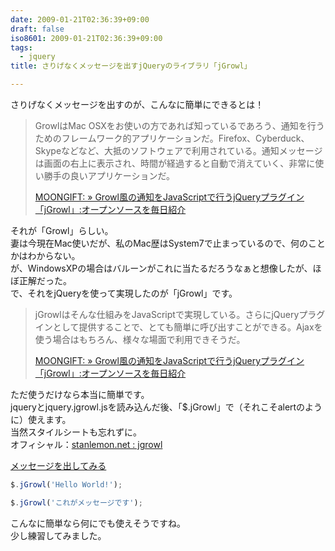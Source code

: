 ```yaml
---
date: 2009-01-21T02:36:39+09:00
draft: false
iso8601: 2009-01-21T02:36:39+09:00
tags:
  - jquery
title: さりげなくメッセージを出すjQueryのライブラリ「jGrowl」

---
```


さりげなくメッセージを出すのが、こんなに簡単にできるとは！

> GrowlはMac OSXをお使いの方であれば知っているであろう、通知を行うためのフレームワーク的アプリケーションだ。Firefox、Cyberduck、Skypeなどなど、大抵のソフトウェアで利用されている。通知メッセージは画面の右上に表示され、時間が経過すると自動で消えていく、非常に使い勝手の良いアプリケーションだ。
> 
> [MOONGIFT: » Growl風の通知をJavaScriptで行うjQueryプラグイン「jGrowl」:オープンソースを毎日紹介](http://www.moongift.jp/2008/07/jgrowl/)

それが「Growl」らしい。  
妻は今現在Mac使いだが、私のMac歴はSystem7で止まっているので、何のことかはわからない。  
が、WindowsXPの場合はバルーンがこれに当たるだろうなぁと想像したが、ほぼ正解だった。  
で、それをjQueryを使って実現したのが「jGrowl」です。

> jGrowlはそんな仕組みをJavaScriptで実現している。さらにjQueryプラグインとして提供することで、とても簡単に呼び出すことができる。Ajaxを使う場合はもちろん、様々な場面で利用できそうだ。
> 
> [MOONGIFT: » Growl風の通知をJavaScriptで行うjQueryプラグイン「jGrowl」:オープンソースを毎日紹介](http://www.moongift.jp/2008/07/jgrowl/)

ただ使うだけなら本当に簡単です。  
jqueryとjquery.jgrowl.jsを読み込んだ後、「$.jGrowl」で（それこそalertのように）使えます。  
当然スタイルシートも忘れずに。  
オフィシャル：[stanlemon.net : jgrowl](http://stanlemon.net/2013/03/16/jgrowl-1-2-11/)

[メッセージを出してみる](javascript:void(0);)

```javascript
$.jGrowl('Hello World!');
```

```javascript
$.jGrowl('これがメッセージです');
```

こんなに簡単なら何にでも使えそうですね。  
少し練習してみました。
